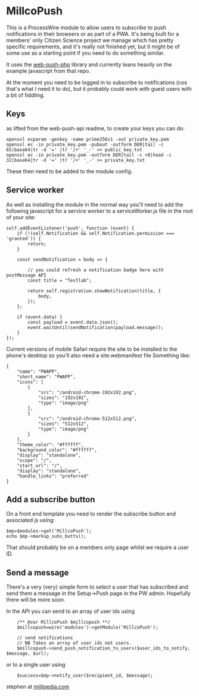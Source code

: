 # MillcoPush

This is a ProcessWire module to allow users to subscribe to push notifications in their browsers or as part of a PWA. 
It's being built for a members' only Citizen Science project we manage which has pretty specific requirements, and it's really not finished yet, but it might be of some use as a starting point if you need to do something similar.

It uses the [web-push-php](https://github.com/web-push-libs/web-push-php) library and currently leans heavily on the example javascript from that repo.

At the moment you need to be logged in to subscribe to notifications (cos that's what I need it to do), but it probably could work with guest users with a bit of fiddling.


## Keys

as lifted from the web-push-api readme, to create your keys you can do:

	openssl ecparam -genkey -name prime256v1 -out private_key.pem
	openssl ec -in private_key.pem -pubout -outform DER|tail -c 65|base64|tr -d '=' |tr '/+' '_-' >> public_key.txt
	openssl ec -in private_key.pem -outform DER|tail -c +8|head -c 32|base64|tr -d '=' |tr '/+' '_-' >> private_key.txt

These then need to be added to the module config.

## Service worker

As well as installing the module in the normal way you'll need to add the following javascript for a service worker to a serviceWorker.js file in the root of your site:

	self.addEventListener('push', function (event) {
		if (!(self.Notification && self.Notification.permission === 'granted')) {
			return;
		}

		const sendNotification = body => {

			// you could refresh a notification badge here with postMessage API
			const title = "Testlab";

			return self.registration.showNotification(title, {
				body,
			});
		};

		if (event.data) {
			const payload = event.data.json();
			event.waitUntil(sendNotification(payload.message));
		}
	});

Current versions of mobile Safari require the site to be installed to the phone's desktop so you'll also need a site.webmanifest file
Something like:

	{
		"name": "PWAPP",
		"short_name": "PWAPP",
		"icons": [
			{
				"src": "/android-chrome-192x192.png",
				"sizes": "192x192",
				"type": "image/png"
			},
			{
				"src": "/android-chrome-512x512.png",
				"sizes": "512x512",
				"type": "image/png"
			}
		],
		"theme_color": "#ffffff",
		"background_color": "#ffffff",
		"display": "standalone",
		"scope": "/",
		"start_url": "/",
		"display": "standalone",
		"handle_links": "preferred"
	}


## Add a subscribe button

On a front end template you need to render the subscribe button and associated js using:

	$mp=$modules->get('MillcoPush');
	echo $mp->markup_subs_butts();

That should probably be on a members only page whilst we require a user ID.

## Send a message

There's a very (very) simple form to select a user that has subscribed and send them a message in the Setup->Push page in the PW admin. Hopefully there will be more soon.

In the API you can send to an array of user ids using 

		/** @var MillcoPush $millcopush **/
		$millcopush=wire('modules')->getModule('MillcoPush');

		// send notifications
		// NB Takes an array of user ids not users.
		$millcopush->send_push_notification_to_users($user_ids_to_notify, $message, $url);

or to a single user using

		$success=$mp->notify_user($recipient_id, $message);


stephen at [millipedia.com](https://millipedia.com)